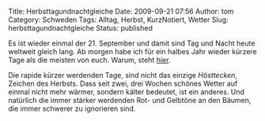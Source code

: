 Title: Herbsttagundnachtgleiche
Date: 2009-09-21 07:56
Author: tom
Category: Schweden
Tags: Alltag, Herbst, KurzNotiert, Wetter
Slug: herbsttagundnachtgleiche
Status: published

Es ist wieder einmal der 21. September und damit sind Tag und Nacht
heute weltweit gleich lang. Ab morgen habe ich für ein halbes Jahr
wieder kürzere Tage als die meisten von euch. Warum, steht
[hier](http://www.fiket.de/2006/11/04/schatten-und-licht/).

Die rapide kürzer werdenden Tage, sind nicht das einzige *Hösttecken*,
Zeichen des Herbsts. Dass seit zwei, drei Wochen schönes Wetter auf
einmal nicht mehr wärmer, sondern kälter bedeutet, ist ein anderes. Und
natürlich die immer stärker werdenden Rot- und Gelbtöne an den Bäumen,
die immer schwerer zu ignorieren sind.

